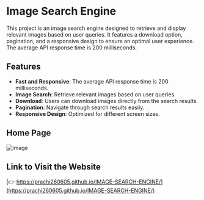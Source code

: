 # Image Search Engine

This project is an image search engine designed to retrieve and display relevant images based on user queries. It features a download option, pagination, and a responsive design to ensure an optimal user experience. The average API response time is 200 milliseconds.

## Features

- **Fast and Responsive**: The average API response time is 200 milliseconds.
- **Image Search**: Retrieve relevant images based on user queries.
- **Download**: Users can download images directly from the search results.
- **Pagination**: Navigate through search results easily.
- **Responsive Design**: Optimized for different screen sizes.

## Home Page
![image](https://github.com/user-attachments/assets/07fb1ac5-e160-4fce-9244-67355d8a5eaf)

## Link to Visit the Website
[👉 https://prachi260605.github.io/IMAGE-SEARCH-ENGINE/](https://prachi260605.github.io/IMAGE-SEARCH-ENGINE/)
